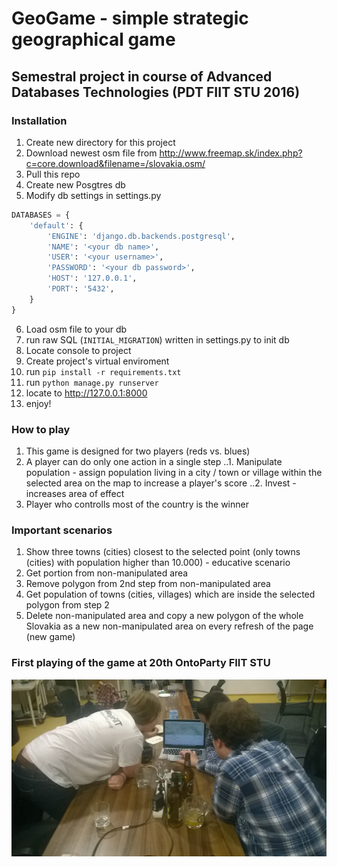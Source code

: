 # GeoGame - simple strategic geographical game
## Semestral project in course of Advanced Databases Technologies (PDT FIIT STU 2016)

### Installation
1. Create new directory for this project
2. Download newest osm file from http://www.freemap.sk/index.php?c=core.download&filename=/slovakia.osm/
3. Pull this repo
4. Create new Posgtres db
5. Modify db settings in settings.py 

```python
DATABASES = {
    'default': {
        'ENGINE': 'django.db.backends.postgresql',
        'NAME': '<your db name>',
        'USER': '<your username>',
        'PASSWORD': '<your db password>',
        'HOST': '127.0.0.1',
        'PORT': '5432',
    }
}
```

6. Load osm file to your db
7. run raw SQL (`INITIAL_MIGRATION`) written in settings.py to init db 
8. Locate console to project
9. Create project's virtual enviroment
10. run `pip install -r requirements.txt`
11. run `python manage.py runserver`
12. locate to http://127.0.0.1:8000
13. enjoy!

### How to play
1. This game is designed for two players (reds vs. blues)
2. A player can do only one action in a single step
..1. Manipulate population - assign population living in a city / town or village within the selected area on the map to increase a player's score
..2. Invest - increases area of effect
3. Player who controlls most of the country is the winner

### Important scenarios
1. Show three towns (cities) closest to the selected point (only towns (cities) with population higher than 10.000) - educative scenario
2. Get portion from non-manipulated area 
3. Remove polygon from 2nd step from non-manipulated area
4. Get population of towns (cities, villages) which are inside the selected polygon from step 2
5. Delete non-manipulated area and copy a new polygon of the whole Slovakia as a new non-manipulated area on every refresh of the page (new game)

### First playing of the game at 20th OntoParty FIIT STU
![](https://github.com/TheTomasJ/geogame/blob/master/sales_data/beta-testing.jpg)
